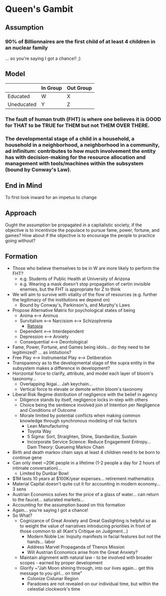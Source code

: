 # Queen's Gambit


## Assumption

### 90% of Billionnaires are the first child of at least 4 children in an nuclear family

... so you're saying I got a chance!! ;)

## Model

|  | In Group | Out Group |
|----------|----------|----------|
| Educated   | W   | X |
| Uneducated   | Y   | Z |


### The fault of human truth (FHT) is where one believes it is GOOD for THAT to be TRUE for THEM but not THEM OVER THERE.

### The developmental stage of a child in a household, a household in a neighborhood, a neighborhood in a community, ad infinitum: contributes to how much involvement the entity has with decision-making for the resource allocation and management with tools/machines within the subsystem (bound by Conway's Law).

## End in Mind

To first look inward for an impetus to change

## Approach

Ought the assumption be propagated in a capitalistic society, if the objective is to incentivize the populace to pursue fame, power, fortune, and games? How about if the objective is to encourage the people to practice going without?

## Formation

- Those who believe themselves to be in W are more likely to perform the FHT?
    * e.g. Students of Public Health at University of Arizona
    * e.g. Wearing a mask doesn't stop propagation of certin invisible enemies, but the FHT is appropriate for Z to think
- We will aim to survive with vitality of the flow of resources (e.g. further the legitimacy of the institutions we depend on)
    * Bound by Conway's, Parkinson's, and Murphy's Laws
- Propose Alternative Matrix for psychological states of being
    * Anima <--> Animus
    * Survitalism <--> Narcisism <--> Schizophrenia
        * [Ratopia](https://en.wikipedia.org/wiki/Behavioral_sink)
    * Dependent <--> Interdependent
    * Depression <--> Anxiety
    * Consequential <--> Deontological
- Fame, Power, Fortune, and Games being idols... do they need to be legitimized? ... as intitutions?
- Free Play <--> Instrumental Play <--> Deliberation
- Transparency as to the developmental stage of the supra entity in the subsystem makes a difference in development?
- Horizontal force to clarify, attribute, and model each layer of bloom's taxonomy...
    - Overlapping Ikigai... Jah keychain...
    - Vertical force to elevate or demote within bloom's taxonomy
- Liberal Risk Regime distribution of negligence with the belief in agency
    * Diligence stands by itself, negligence locks in-step with others
    * Choice being the sentience involved join of Intention per Negligence and Conditions of Outcome
    * Morale limited by potential conflicts when making common knowledge through synchronous modeling of risk factors
        - Lean Manufacturing
        - Toyota Way
        - 5 Sigma: Sort, Straighten, Shine, Standardize, Sustain
        - Incorporate Service Science: Reduce Engagement Entropy... Dam Theory: Queueing Markov Chain
- Birth and death markov chain says at least 4 children need to be born to continue gene
- Can only meet ~20K people in a lifetime (1-2 people a day for 2 hours of intimate conversation)...
    * Limited by Dunbar Bowl
- $1M lasts 10 years at $100K/year expenses... retirement mathematics
- Material Capital doesn't quite cut it for accounting in modern economy... 3 sens
- Austrian Economics solves for the price of a glass of water... can return to the faucet... saturated markets...
- Accounting for the assumption based on this formation
- Again... you're saying I got a chance!
- So What?
    * Cognizance of Great Anxiety and Great Gaslighting is helpful so as to weight the value of narratives introducing priorities in front of those common to all (Kant's Critique on Judgment...)
        * Modern Noble Lie: Inqiuity manifests in facial features but not the hands... labor
        * Address Marvel Propaganda of Thenos Mission
        * Will Austrian Economics arise from the Great Anxiety?
    * Maintain alignment with natural law - to be involved with broader scopes - earned by proper development
    * Glorify ~"Jah Moon shining through, into our lives again... get this message to you girl... on time"
        * Colonize Cislunar Region
        * Paradoxes are not revealed on our individual time, but within the celestial clockwork's time
